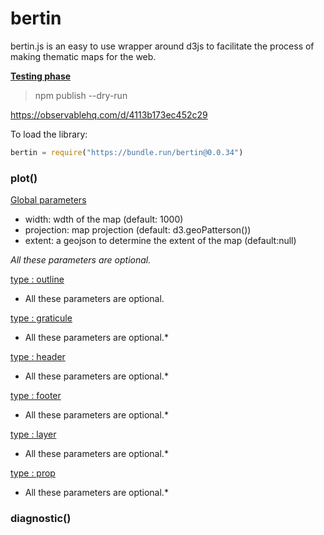 # bertin

bertin.js is an easy to use wrapper around d3js to facilitate the process of making thematic maps for the web.

**<ins>Testing phase</ins>**

> npm publish --dry-run

https://observablehq.com/d/4113b173ec452c29

To load the library:
~~~js
bertin = require("https://bundle.run/bertin@0.0.34")
~~~

### plot()

<ins>Global parameters</ins>

- width: wdth of the map (default: 1000)
- projection: map projection (default: d3.geoPatterson())
- extent: a geojson to determine the extent of the map (default:null)

*All these parameters are optional.*

<ins>type : outline</ins>

* All these parameters are optional.

<ins>type : graticule</ins>

* All these parameters are optional.*

<ins>type : header</ins>

* All these parameters are optional.*

<ins>type : footer</ins>

* All these parameters are optional.*

<ins>type : layer</ins>

* All these parameters are optional.*

<ins>type : prop</ins>

* All these parameters are optional.*


### diagnostic()

